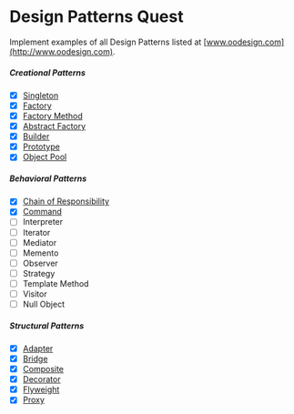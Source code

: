 Design Patterns Quest
=====================

Implement examples of all Design Patterns listed at [www.oodesign.com](http://www.oodesign.com). 

##### Creational Patterns

* [x] [Singleton](src/main/java/refactula/design/patterns/creational/singleton)
* [x] [Factory](src/main/java/refactula/design/patterns/creational/factory)
* [x] [Factory Method](src/main/java/refactula/design/patterns/creational/factory_method)
* [x] [Abstract Factory](src/main/java/refactula/design/patterns/creational/abstract_factory)
* [x] [Builder](src/main/java/refactula/design/patterns/creational/builder)
* [x] [Prototype](src/main/java/refactula/design/patterns/creational/prototype)
* [x] [Object Pool](src/main/java/refactula/design/patterns/creational/prototype)
    
##### Behavioral Patterns

* [x] [Chain of Responsibility](src/main/java/refactula/design/patterns/behavioral/chain_of_responsibility)
* [x] [Command](src/main/java/refactula/design/patterns/behavioral/command)
* [ ] Interpreter
* [ ] Iterator
* [ ] Mediator
* [ ] Memento
* [ ] Observer
* [ ] Strategy
* [ ] Template Method
* [ ] Visitor
* [ ] Null Object
    
##### Structural Patterns

* [x] [Adapter](src/main/java/refactula/design/patterns/structural/adapter)
* [x] [Bridge](src/main/java/refactula/design/patterns/structural/bridge)
* [x] [Composite](src/main/java/refactula/design/patterns/structural/composite)
* [x] [Decorator](src/main/java/refactula/design/patterns/structural/decorator)
* [x] [Flyweight](src/main/java/refactula/design/patterns/structural/flyweight)
* [x] [Proxy](src/main/java/refactula/design/patterns/structural/proxy)

